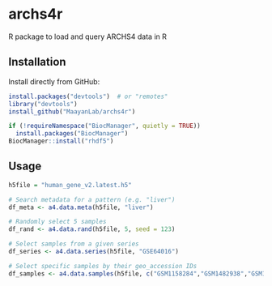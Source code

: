 # archs4r
R package to load and query ARCHS4 data in R


## Installation

Install directly from GitHub:

```R
install.packages("devtools")  # or "remotes"
library("devtools")
install_github("MaayanLab/archs4r")
```

```R
if (!requireNamespace("BiocManager", quietly = TRUE))
  install.packages("BiocManager")
BiocManager::install("rhdf5")
```

## Usage

```R
h5file = "human_gene_v2.latest.h5"

# Search metadata for a pattern (e.g. "liver")
df_meta <- a4.data.meta(h5file, "liver")

# Randomly select 5 samples
df_rand <- a4.data.rand(h5file, 5, seed = 123)

# Select samples from a given series
df_series <- a4.data.series(h5file, "GSE64016")

# Select specific samples by their geo_accession IDs
df_samples <- a4.data.samples(h5file, c("GSM1158284","GSM1482938","GSM1562817"))
```
